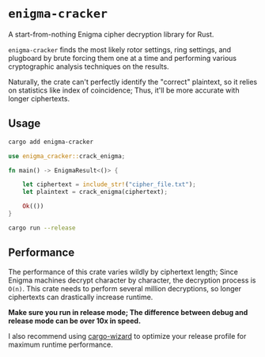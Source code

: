# `enigma-cracker`

A start-from-nothing Enigma cipher decryption library for Rust.

`enigma-cracker` finds the most likely rotor settings, ring settings, and plugboard by brute forcing them one at a time and performing various cryptographic analysis techniques on the results.

Naturally, the crate can't perfectly identify the "correct" plaintext, so it relies on statistics like index of coincidence; Thus, it'll be more accurate with longer ciphertexts.

## Usage

```bash
cargo add enigma-cracker
```

```rust
use enigma_cracker::crack_enigma;

fn main() -> EnigmaResult<()> {

	let ciphertext = include_str!("cipher_file.txt");
	let plaintext = crack_enigma(ciphertext);

	Ok(())
}
```

```bash
cargo run --release
```

## Performance

The performance of this crate varies wildly by ciphertext length; Since Enigma machines decrypt character by character, the decryption process is `O(n)`. This crate needs to perform several million decryptions, so longer ciphertexts can drastically increase runtime.

**Make sure you run in release mode; The difference between debug and release mode can be over 10x in speed.**

I also recommend using [cargo-wizard](https://github.com/Kobzol/cargo-wizard.git) to optimize your release profile for maximum runtime performance.